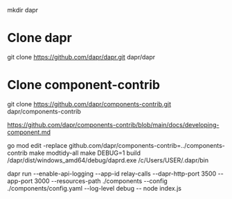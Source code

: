 mkdir dapr

# Clone dapr
git clone https://github.com/dapr/dapr.git dapr/dapr

# Clone component-contrib
git clone https://github.com/dapr/components-contrib.git dapr/components-contrib

https://github.com/dapr/components-contrib/blob/main/docs/developing-component.md

go mod edit -replace github.com/dapr/components-contrib=../components-contrib
make modtidy-all
make DEBUG=1 build
/dapr/dist/windows_amd64/debug/daprd.exe /c/Users/USER/.dapr/bin 


dapr run --enable-api-logging  --app-id relay-calls  --dapr-http-port 3500 --app-port 3000 --resources-path ./components --config ./components/config.yaml --log-level debug  -- node index.js